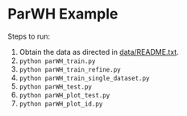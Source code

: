 # ParWH Example 

Steps to run:

1. Obtain the data as directed in [data/README.txt](data/README.txt).
2. ```python parWH_train.py```
3. ```python parWH_train_refine.py```
4. ```python parWH_train_single_dataset.py```
5. ```python parWH_test.py```
6. ```python parWH_plot_test.py```
7. ```python parWH_plot_id.py```


